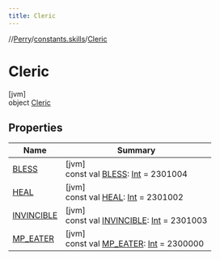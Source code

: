 ```yaml
---
title: Cleric
---
```

//[Perry](../../../index.html)/[constants.skills](../index.html)/[Cleric](index.html)



# Cleric



[jvm]\
object [Cleric](index.html)



## Properties


| Name | Summary |
|---|---|
| [BLESS](-b-l-e-s-s.html) | [jvm]<br>const val [BLESS](-b-l-e-s-s.html): [Int](https://kotlinlang.org/api/latest/jvm/stdlib/kotlin/-int/index.html) = 2301004 |
| [HEAL](-h-e-a-l.html) | [jvm]<br>const val [HEAL](-h-e-a-l.html): [Int](https://kotlinlang.org/api/latest/jvm/stdlib/kotlin/-int/index.html) = 2301002 |
| [INVINCIBLE](-i-n-v-i-n-c-i-b-l-e.html) | [jvm]<br>const val [INVINCIBLE](-i-n-v-i-n-c-i-b-l-e.html): [Int](https://kotlinlang.org/api/latest/jvm/stdlib/kotlin/-int/index.html) = 2301003 |
| [MP_EATER](-m-p_-e-a-t-e-r.html) | [jvm]<br>const val [MP_EATER](-m-p_-e-a-t-e-r.html): [Int](https://kotlinlang.org/api/latest/jvm/stdlib/kotlin/-int/index.html) = 2300000 |

